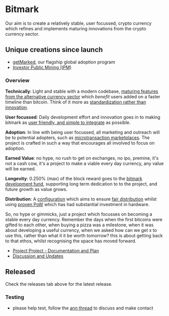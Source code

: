 # Bitmark
Our aim is to create a relatively stable, user focussed, crypto currency which refines and implements maturing innovations from the crypto currency sector.

## Unique creations since launch
* [getMarked](http://getmarked.org), our flagship global adoption program
* [Investor Public Mining (IPM)](https://github.com/project-bitmark/bitmark/wiki/IPM-Pool)

### Overview
**Technically**: Light and stable with a modern codebase, [maturing features from the alternative currency sector](https://github.com/project-bitmark/bitmark/wiki#maturing-innovations) which *benefit* users added on a faster timeline than bitcoin. Think of it more as [standardization rather than innovation](https://github.com/project-bitmark/bitmark/wiki#relatively-stable).

**User focussed**: Daily development effort and innovation goes in to making bitmark as [user friendly, and simple to integrate](https://github.com/project-bitmark/bitmark/wiki#user-focussed) as possible.

**Adoption**: In line with being user focussed, all marketing and outreach will be to potential adopters, such as [microtransaction marketplaces](https://github.com/project-bitmark/bitmark/wiki/Microtransactions-and-Microtrust). The project is crafted in such a way that encourages all involved to focus on adoption.

**Earned Value**: no hype, no rush to get on exchanges, no ipo, premine, it's not a cash cow, it's a project to make a viable every day currency, any value will be earned. 

**Longevity**: 0.250% (max) of the block reward goes to the [bitmark development fund](https://github.com/project-bitmark/bitmark/wiki/Development-Fund), supporting long term dedication to to the project, and future growth as value grows.

**Distribution**: A [configuration](https://github.com/project-bitmark/bitmark/wiki#block-chain-parameters) which aims to ensure [fair distribution](https://github.com/project-bitmark/bitmark/wiki/Currency#supply-and-distribution) whilst using [proven PoW](https://github.com/project-bitmark/bitmark/wiki#proof-of-work) which has had substantial investment in hardware.

So, no hype or gimmicks, just a project which focusses on becoming a stable every day currency. Remember the days when the first bitcoins were gifted to each other, when buying a pizza was a milestone, when it was about developing a useful currency, when we asked how can we get x to use this, rather than what it it be worth tomorrow? this is about getting back to that ethos, whilst recognising the space has moved forward.


* [Project Project - Documentation and Plan](https://github.com/project-bitmark/bitmark/wiki)
* [Discussion and Updates](https://bitcointalk.org/index.php?topic=660544.0)

## Released

Check the releases tab above for the latest release.

### Testing
 * please help test, follow the [ann thread](https://bitcointalk.org/index.php?topic=660544.0) to discuss and make contact
